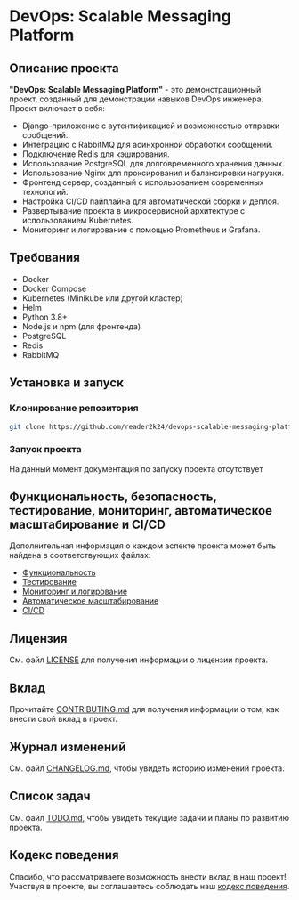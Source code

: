 # DevOps: Scalable Messaging Platform

## Описание проекта

**"DevOps: Scalable Messaging Platform"** - это демонстрационный проект, созданный для демонстрации навыков DevOps инженера. Проект включает в себя:

- Django-приложение с аутентификацией и возможностью отправки сообщений.
- Интеграцию с RabbitMQ для асинхронной обработки сообщений.
- Подключение Redis для кэширования.
- Использование PostgreSQL для долговременного хранения данных.
- Использование Nginx для проксирования и балансировки нагрузки.
- Фронтенд сервер, созданный с использованием современных технологий.
- Настройка CI/CD пайплайна для автоматической сборки и деплоя.
- Развертывание проекта в микросервисной архитектуре с использованием Kubernetes.
- Мониторинг и логирование с помощью Prometheus и Grafana.

## Требования

- Docker
- Docker Compose
- Kubernetes (Minikube или другой кластер)
- Helm
- Python 3.8+
- Node.js и npm (для фронтенда)
- PostgreSQL
- Redis
- RabbitMQ

## Установка и запуск

### Клонирование репозитория

```sh
git clone https://github.com/reader2k24/devops-scalable-messaging-platform.git
```
### Запуск проекта

На данный момент документация по запуску проекта отсутствует

## Функциональность, безопасность, тестирование, мониторинг, автоматическое масштабирование и CI/CD

Дополнительная информация о каждом аспекте проекта может быть найдена в соответствующих файлах:

- [Функциональность](docs/functionality.md)
- [Тестирование](docs/testing.md)
- [Мониторинг и логирование](docs/monitoring.md)
- [Автоматическое масштабирование](docs/scaling.md)
- [CI/CD](docs/ci_cd.md)


## Лицензия

См. файл [LICENSE](LICENSE) для получения информации о лицензии проекта.

## Вклад

Прочитайте [CONTRIBUTING.md](docs/CONTRIBUTING.md) для получения информации о том, как внести свой вклад в проект.

## Журнал изменений

См. файл [CHANGELOG.md](docs/CHANGELOG.md), чтобы увидеть историю изменений проекта.

## Список задач

См. файл [TODO.md](docs/TODO.md), чтобы увидеть текущие задачи и планы по развитию проекта.

## Кодекс поведения

Спасибо, что рассматриваете возможность внести вклад в наш проект! Участвуя в проекте, вы соглашаетесь соблюдать наш [кодекс поведения](CODE_OF_CONDUCT.md).


